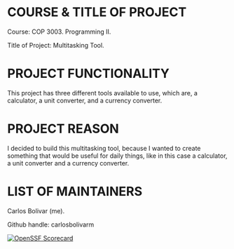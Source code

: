 # COURSE & TITLE OF PROJECT

Course: COP 3003. Programming II.

Title of Project: Multitasking Tool.


# PROJECT FUNCTIONALITY

This project has three different tools available to use, which are, a calculator, a unit converter, and a currency converter.


# PROJECT REASON

I decided to build this multitasking tool, because I wanted to create something that would be useful for daily things, like in this case a calculator, a unit converter and a currency converter.


# LIST OF MAINTAINERS

Carlos Bolivar (me).

Github handle: carlosbolivarm


[![OpenSSF Scorecard](https://api.securityscorecards.dev/projects/github.com/{carlosbolivarm}/{c}/badge)](https://securityscorecards.dev/viewer/?uri=github.com/{carlosbolivarm}/{c})

